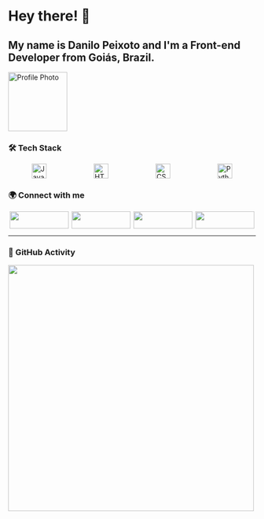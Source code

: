# Hey there! 👋

## My name is Danilo Peixoto and I'm a Front-end Developer from Goiás, Brazil.

<img src="https://media.licdn.com/dms/image/v2/D4D03AQHy7GEZaEKRtA/profile-displayphoto-shrink_800_800/B4DZVhgYqBGcAg-/0/1741097635600?e=1749081600&v=beta&t=TCEs-Si3XRw8vHDU65wUfMC_x8AuxvmAsUIl0tlip7Q" alt="Profile Photo" width="120" height="120">

### 🛠️ Tech Stack

<div style="display: flex; justify-content: space-around; flex-wrap: wrap;">
    <img src="https://cdn.jsdelivr.net/gh/devicons/devicon/icons/javascript/javascript-original.svg" width="30" alt="JavaScript">
    <img src="https://cdn.jsdelivr.net/gh/devicons/devicon/icons/html5/html5-original.svg" width="30" alt="HTML5">
    <img src="https://cdn.jsdelivr.net/gh/devicons/devicon/icons/css3/css3-original.svg" width="30" alt="CSS3">
    <img src="https://cdn.jsdelivr.net/gh/devicons/devicon/icons/python/python-original.svg" width="30" alt="Python">
</div>

### 🌍 Connect with me

<div style="display: flex; justify-content: space-around; flex-wrap: wrap;">
    <a href="https://instagram.com"><img src="https://img.shields.io/static/v1?message=Instagram&logo=instagram&label=&color=E4405F&logoColor=white&labelColor=&style=for-the-badge" width="120" height="35"></a>  
    <a href="https://discord.com"><img src="https://img.shields.io/static/v1?message=Discord&logo=discord&label=&color=7289DA&logoColor=white&labelColor=&style=for-the-badge" width="120" height="35"></a>  
    <a href="mailto:seuemail@gmail.com"><img src="https://img.shields.io/static/v1?message=Gmail&logo=gmail&label=&color=D14836&logoColor=white&labelColor=&style=for-the-badge" width="120" height="35"></a>  
    <a href="https://linkedin.com/in/seu-perfil"><img src="https://img.shields.io/static/v1?message=LinkedIn&logo=linkedin&label=&color=0077B5&logoColor=white&labelColor=&style=for-the-badge" width="120" height="35"></a>  
</div>

---

### 🐍 GitHub Activity

<img src="https://raw.githubusercontent.com/maurodesouza/maurodesouza/output/snake.svg" width="500">
